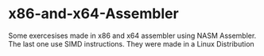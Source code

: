 # x86-and-x64-Assembler
Some exercesises made in x86 and x64 assembler using NASM Assembler. The last one use SIMD instructions.
They were made in a Linux Distribution
